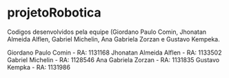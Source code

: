 # projetoRobotica
Codigos desenvolvidos pela equipe (Giordano Paulo Comin, Jhonatan Almeida Alflen, Gabriel Michelin, Ana Gabriela Zorzan e Gustavo Kempeka.

Giordano Paulo Comin - RA: 1131168
Jhonatan Almeida Alflen - RA: 1133502
Gabriel Michelin - RA: 1128546
Ana Gabriela Zorzan - RA: 1131835
Gustavo Kempka - RA: 1131986
